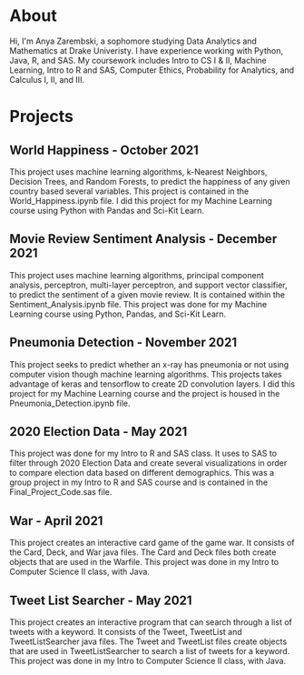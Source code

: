 # About
Hi, I'm Anya Zarembski, a sophomore studying Data Analytics and Mathematics at Drake Univeristy. I have experience working with Python, Java, R, and SAS. My coursework includes Intro to CS I & II, Machine Learning, Intro to R and SAS, Computer Ethics, Probability for Analytics, and Calculus I, II, and III. 

# Projects
## World Happiness - October 2021
This project uses machine learning algorithms, k-Nearest Neighbors, Decision Trees, and Random Forests, to predict the happiness of any given country based several variables. This project is contained in the World_Happiness.ipynb file. I did this project for my Machine Learning course using Python with Pandas and Sci-Kit Learn. 

## Movie Review Sentiment Analysis - December 2021
This project uses machine learning algorithms, principal component analysis, perceptron, multi-layer perceptron, and support vector classifier, to predict the sentiment of a given movie review. It is contained within the Sentiment_Analysis.ipynb file. This project was done for my Machine Learning course using Python, Pandas, and Sci-Kit Learn. 

## Pneumonia Detection - November 2021
This project seeks to predict whether an x-ray has pneumonia or not using computer vision though machine learning algorithms. This projects takes advantage of keras and tensorflow to create 2D convolution layers. I did this project for my Machine Learning course and the project is housed in the Pneumonia_Detection.ipynb file. 

## 2020 Election Data - May 2021
This project was done for my Intro to R and SAS class. It uses to SAS to filter through 2020 Election Data and create several visualizations in order to compare election data based on different demographics. This was a group project in my Intro to R and SAS course and is contained in the Final_Project_Code.sas file. 

## War - April 2021
This project creates an interactive card game of the game war. It consists of the Card, Deck, and War java files. The Card and Deck files both create objects that are used in the Warfile. This project was done in my Intro to Computer Science II class, with Java. 

## Tweet List Searcher - May 2021
This project creates an interactive program that can search through a list of tweets with a keyword. It consists of the Tweet, TweetList and TweetListSearcher java files. The Tweet and TweetList files create objects that are used in TweetListSearcher to search a list of tweets for a keyword. This project was done in my Intro to Computer Science II class, with Java. 

